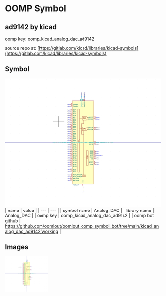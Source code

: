 # OOMP Symbol  
## ad9142  by kicad  
  
oomp key: oomp_kicad_analog_dac_ad9142  
  
source repo at: [https://gitlab.com/kicad/libraries/kicad-symbols](https://gitlab.com/kicad/libraries/kicad-symbols)  
## Symbol  
  
[![working.png](working_600.png)](working.png)  
| name | value | 
| --- | --- | 
| symbol name | Analog_DAC | 
| library name | Analog_DAC | 
| oomp key | oomp_kicad_analog_dac_ad9142 | 
| oomp bot github | https://github.com/oomlout/oomlout_oomp_symbol_bot/tree/main/kicad_analog_dac_ad9142/working | 
## Images  
  
[![working.png](working_140.png)](working.png)  
